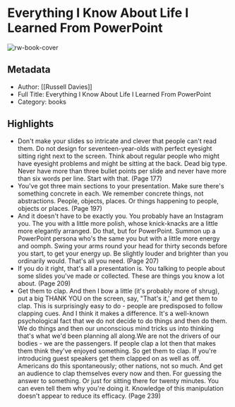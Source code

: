 # Everything I Know About Life I Learned From PowerPoint

![rw-book-cover](https://books.google.com/books/content?id=GeE8zgEACAAJ&printsec=frontcover&img=1&zoom=5&source=public)

## Metadata
- Author: [[Russell Davies]]
- Full Title: Everything I Know About Life I Learned From PowerPoint
- Category: books

## Highlights
- Don't make your slides so intricate and clever that people can't read them. Do not design for seventeen-year-olds with perfect eyesight sitting right next to the screen. Think about regular people who might have eyesight problems and might be sitting at the back.
  Dead big type. Never have more than three bullet points per slide and never have more than six words per line. Start with that. (Page 177)
- You've got three main sections to your presentation. Make sure there's something concrete in each. We remember concrete things, not abstractions. People, objects, places. Or things happening to people, objects or places. (Page 197)
- And it doesn't have to be exactly you. You probably have an Instagram you. The you with a little more polish, whose knick-knacks are a little more elegantly arranged. Do that, but for PowerPoint. Summon up a PowerPoint persona who's the same you but with a little more energy and oomph. Swing your arms round your head for thirty seconds before you start, to get your energy up. Be slightly louder and brighter than you ordinarily would. That's all you need. (Page 207)
- If you do it right, that's all a presentation is.
  You talking to people about some slides you've made or collected. These are things you know a lot about. (Page 209)
- Get them to clap. And then I bow a little (it's probably more of shrug), put a big THANK YOU on the screen, say, "That's it,' and get them to clap. This is surprisingly easy to do - people are predisposed to follow clapping cues. And I think it makes a difference. It's a well-known psychological fact that we do not decide to do things and then do them. We do things and then our unconscious mind tricks us into thinking that's what we'd been planning all along.We are not the drivers of our bodies - we are the passengers.
  If people clap a lot then that makes them think they've enjoyed something. So get them to clap.
  If you're introducing guest speakers get them clapped on as well as off. Americans do this spontaneously; other nations, not so much. And get an audience to clap themselves every now and then. For guessing the answer to something. Or just for sitting there for twenty minutes. You can even tell them why you're doing it. Knowledge of this manipulation doesn't appear to reduce its efficacy. (Page 239)
